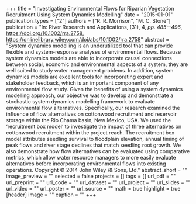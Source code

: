+++
title = "Investigating Environmental Flows for Riparian Vegetation Recruitment Using System Dynamics Modelling"
date = "2015-01-01"
publication_types = ["2"]
authors = ["R. R. Morrison", "M. C. Stone"]
publication = "In: River Research and Applications, (31), 4, _pp. 485--496_, https://doi.org/10.1002/rra.2758, https://onlinelibrary.wiley.com/doi/abs/10.1002/rra.2758"
abstract = "System dynamics modelling is an underutilized tool that can provide flexible and system-response analyses of environmental flows. Because system dynamics models are able to incorporate causal connections between social, economic and environmental aspects of a system, they are well suited to study water management problems. In addition, system dynamics models are excellent tools for incorporating expert and stakeholder feedback, which is an important component of any environmental flow study. Given the benefits of using a system dynamics modelling approach, our objective was to develop and demonstrate a stochastic system dynamics modelling framework to evaluate environmental flow alternatives. Specifically, our research examined the influence of flow alternatives on cottonwood recruitment and reservoir storage within the Rio Chama basin, New Mexico, USA. We used the ‘recruitment box model’ to investigate the impact of three alternatives on cottonwood recruitment within the project reach. The recruitment box model attributes seedling survival to floodplain elevation, annual timing of peak flows and river stage declines that match seedling root growth. We also demonstrate how flow alternatives can be evaluated using comparative metrics, which allow water resource managers to more easily evaluate alternatives before incorporating environmental flows into existing operations. Copyright © 2014 John Wiley \\& Sons, Ltd."
abstract_short = ""
image_preview = ""
selected = false
projects = []
tags = []
url_pdf = ""
url_preprint = ""
url_code = ""
url_dataset = ""
url_project = ""
url_slides = ""
url_video = ""
url_poster = ""
url_source = ""
math = true
highlight = true
[header]
image = ""
caption = ""
+++

